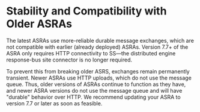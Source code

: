 [title]: # (Stability and Compatibility with Older ASRAs)
[tags]: # (Session Recording)
[priority]: # (10)

# Stability and Compatibility with Older ASRAs

The latest ASRAs use more-reliable durable message exchanges, which are not compatible with earlier (already deployed) ASRAs. Version 7.7+ of the ASRA only requires HTTP connectivity to SS—the distributed engine response-bus site connector is no longer required. 

To prevent this from breaking older ASRS, exchanges remain permanently transient. Newer ASRAs use HTTP uploads, which do not use the message queue. Thus, older versions of ASRAs  continue to function as they have, and newer ASRA versions do not use the message queue and will have "durable" behavior over HTTP. We recommend updating your ASRA to version 7.7 or later as soon as feasible.
